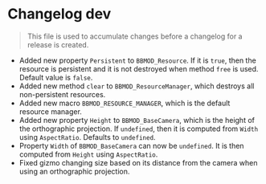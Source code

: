 # Changelog dev
> This file is used to accumulate changes before a changelog for a release is
> created.

* Added new property `Persistent` to `BBMOD_Resource`. If it is `true`, then the resource is persistent and it is not destroyed when method `free` is used. Default value is `false`.
* Added new method `clear` to `BBMOD_ResourceManager`, which destroys all non-persistent resources.
* Added new macro `BBMOD_RESOURCE_MANAGER`, which is the default resource manager.
* Added new property `Height` to `BBMOD_BaseCamera`, which is the height of the orthographic projection. If `undefined`, then it is computed from `Width` using `AspectRatio`. Defaults to `undefined`.
* Property `Width` of `BBMOD_BaseCamera` can now be `undefined`. It is then computed from `Height` using `AspectRatio`.
* Fixed gizmo changing size based on its distance from the camera when using an orthographic projection.
